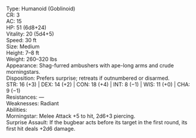 Type: Humanoid (Goblinoid)  
CR: 3  
AC: 15  
HP: 51 (6d8+24)  
Vitality: 20 (5d4+5)  
Speed: 30 ft  
Size: Medium  
Height: 7–8 ft  
Weight: 260–320 lbs  
Appearance: Shag-furred ambushers with ape-long arms and crude morningstars.  
Disposition: Prefers surprise; retreats if outnumbered or disarmed.  
STR: 16 (+3) | DEX: 14 (+2) | CON: 18 (+4) | INT: 8 (−1) | WIS: 11 (+0) | CHA: 9 (−1)  
Resistances: —  
Weaknesses: Radiant  
Abilities:  
Morningstar: Melee Attack +5 to hit, 2d6+3 piercing.  
Surprise Assault: If the bugbear acts before its target in the first round, its first hit deals +2d6 damage.